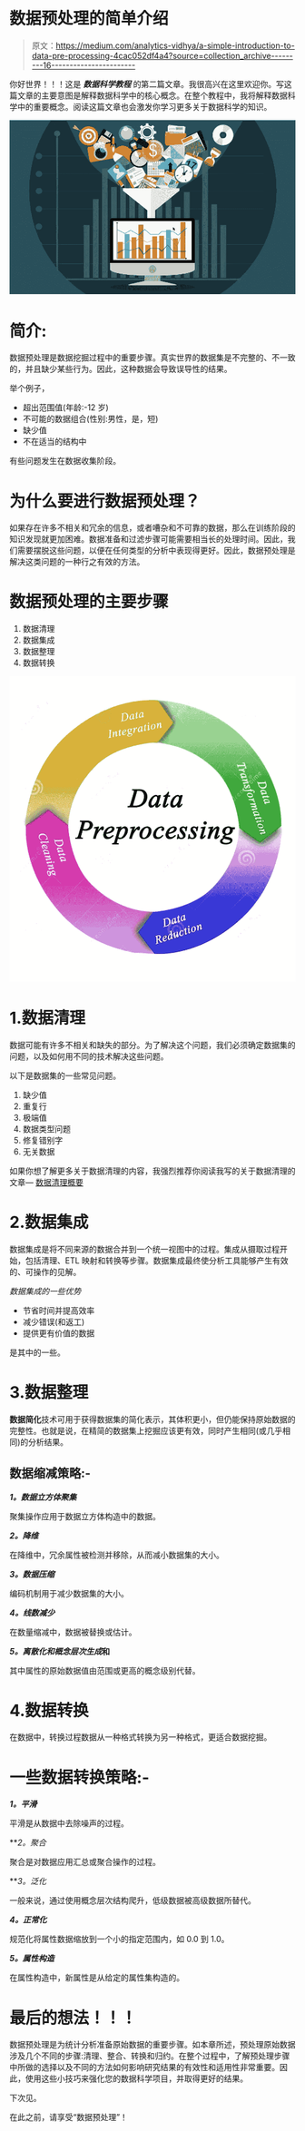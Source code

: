 # 数据预处理的简单介绍

> 原文：<https://medium.com/analytics-vidhya/a-simple-introduction-to-data-pre-processing-4cac052df4a4?source=collection_archive---------16----------------------->

你好世界！！！这是 ***数据科学教程*** 的第二篇文章。我很高兴在这里欢迎你。写这篇文章的主要意图是解释数据科学中的核心概念。在整个教程中，我将解释数据科学中的重要概念。阅读这篇文章也会激发你学习更多关于数据科学的知识。

![](img/dc12666da6e6ea85caa1e4d49a740735.png)

# 简介:

数据预处理是数据挖掘过程中的重要步骤。真实世界的数据集是不完整的、不一致的，并且缺少某些行为。因此，这种数据会导致误导性的结果。

举个例子，

*   超出范围值(年龄:-12 岁)
*   不可能的数据组合(性别:男性，是，短)
*   缺少值
*   不在适当的结构中

有些问题发生在数据收集阶段。

# 为什么要进行数据预处理？

如果存在许多不相关和冗余的信息，或者嘈杂和不可靠的数据，那么在训练阶段的知识发现就更加困难。数据准备和过滤步骤可能需要相当长的处理时间。因此，我们需要摆脱这些问题，以便在任何类型的分析中表现得更好。因此，数据预处理是解决这类问题的一种行之有效的方法。

# 数据预处理的主要步骤

1.  数据清理
2.  数据集成
3.  数据整理
4.  数据转换

![](img/0cb19ab907646c2db288a5968bd48eb7.png)

# 1.数据清理

数据可能有许多不相关和缺失的部分。为了解决这个问题，我们必须确定数据集的问题，以及如何用不同的技术解决这些问题。

以下是数据集的一些常见问题。

1.  缺少值
2.  重复行
3.  极端值
4.  数据类型问题
5.  修复错别字
6.  无关数据

如果你想了解更多关于数据清理的内容，我强烈推荐你阅读我写的关于数据清理的文章— [数据清理概要](/analytics-vidhya/data-cleaning-in-nutshell-4e017dd86fb6)

# 2.数据集成

数据集成是将不同来源的数据合并到一个统一视图中的过程。集成从摄取过程开始，包括清理、ETL 映射和转换等步骤。数据集成最终使分析工具能够产生有效的、可操作的见解。

*数据集成的一些优势*

*   节省时间并提高效率
*   减少错误(和返工)
*   提供更有价值的数据

是其中的一些。

# 3.数据整理

**数据简化**技术可用于获得数据集的简化表示，其体积更小，但仍能保持原始数据的完整性。也就是说，在精简的数据集上挖掘应该更有效，同时产生相同(或几乎相同)的分析结果。

## 数据缩减策略:-

***1。数据立方体聚集***

聚集操作应用于数据立方体构造中的数据。

***2。降维***

在降维中，冗余属性被检测并移除，从而减小数据集的大小。

***3。数据压缩***

编码机制用于减少数据集的大小。

***4。线数减少***

在数量缩减中，数据被替换或估计。

***5。离散化和概念层次生成*和**

其中属性的原始数据值由范围或更高的概念级别代替。

# 4.数据转换

在数据中，转换过程数据从一种格式转换为另一种格式，更适合数据挖掘。

# 一些数据转换策略:-

***1。平滑***

平滑是从数据中去除噪声的过程。

***2。*聚合**

聚合是对数据应用汇总或聚合操作的过程。

***3。*泛化**

一般来说，通过使用概念层次结构爬升，低级数据被高级数据所替代。

***4。正常化***

规范化将属性数据缩放到一个小的指定范围内，如 0.0 到 1.0。

***5。属性构造***

在属性构造中，新属性是从给定的属性集构造的。

# **最后的想法！！！**

数据预处理是为统计分析准备原始数据的重要步骤。如本章所述，预处理原始数据涉及几个不同的步骤:清理、整合、转换和归约。在整个过程中，了解预处理步骤中所做的选择以及不同的方法如何影响研究结果的有效性和适用性非常重要。因此，使用这些小技巧来强化您的数据科学项目，并取得更好的结果。

下次见。

在此之前，请享受“数据预处理”！